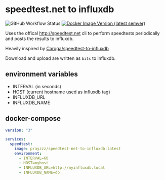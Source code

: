 # speedtest.net to influxdb

![GitHub Workflow Status](https://img.shields.io/github/workflow/status/prayzzz/speedtest-net-to-influxdb/release)
[![Docker Image Version (latest semver)](https://img.shields.io/docker/v/prayzzz/speedtest-net-to-influxdb?sort=semver)](https://hub.docker.com/r/prayzzz/speedtest-net-to-influxdb)

Uses the offical http://speedtest.net cli to perform speedtests periodically and posts the results to influxdb.

Heavily inspired by [Caroga/speedtest-to-influxdb](https://github.com/Caroga/speedtest-to-influxdb)

Download and upload are written as `bits` to influxdb.

## environment variables
- INTERVAL (in seconds)
- HOST (current hostname used as influxdb tag)
- INFLUXDB_URL
- INFLUXDB_NAME

## docker-compose

```yaml
version: "3"

services:
  speedtest:
    image: prayzzz/speedtest-net-to-influxdb:latest
    environment:
      - INTERVAL=60
      - HOST=myhost
      - INFLUXDB_URL=http://myinfluxdb.local
      - INFLUXDB_NAME=db
```